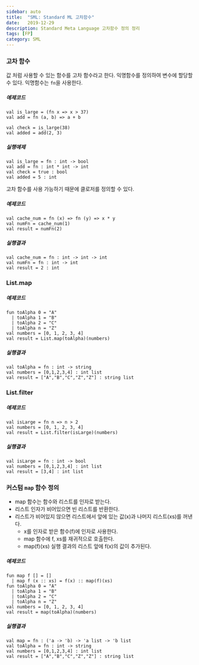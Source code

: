 ```yaml
---
sidebar: auto
title:  "SML: Standard ML 고차함수"
date:   2019-12-29
description: Standard Meta Language 고차함수 정의 정리
tags: [FP]
category: SML
---
```

### 고차 함수
값 처럼 사용할 수 있는 함수를 고차 함수라고 한다. 익명함수를 정의하여 변수에 할당할 수 있다. 익명함수는 `fn`을 사용한다.

##### 예제코드
```
val is_large = (fn x => x > 37)
val add = fn (a, b) => a + b

val check = is_large(38)
val added = add(2, 3)
```

##### 실행예제
```
val is_large = fn : int -> bool
val add = fn : int * int -> int
val check = true : bool
val added = 5 : int
```

고차 함수를 사용 가능하기 때문에 클로저를 정의할 수 있다.

##### 예제코드
```
val cache_num = fn (x) => fn (y) => x * y
val numFn = cache_num(1)
val result = numFn(2)
```

##### 실행결과
```
val cache_num = fn : int -> int -> int
val numFn = fn : int -> int
val result = 2 : int
```

### List.map
##### 예제코드
```
fun toAlpha 0 = "A"
  | toAlpha 1 = "B"
  | toAlpha 2 = "C"
  | toAlpha n = "Z"
val numbers = [0, 1, 2, 3, 4]
val result = List.map(toAlpha)(numbers)
```

##### 실행결과
```
val toAlpha = fn : int -> string
val numbers = [0,1,2,3,4] : int list
val result = ["A","B","C","Z","Z"] : string list
```

### List.filter
##### 예제코드
```
val isLarge = fn n => n > 2
val numbers = [0, 1, 2, 3, 4]
val result = List.filter(isLarge)(numbers)
```

##### 실행결과
```
val isLarge = fn : int -> bool
val numbers = [0,1,2,3,4] : int list
val result = [3,4] : int list
```

### 커스텀 `map` 함수 정의
- map 함수는 함수와 리스트를 인자로 받는다.
- 리스트 인자가 비어있으면 빈 리스트를 반환한다.
- 리스트가 비어있지 않으면 리스트에서 앞에 있는 값(x)과 나머지 리스트(xs)를 꺼낸다.
  - x를 인자로 받은 함수(f)에 인자로 사용한다.
  - map 함수에 f, xs를 재귀적으로 호출한다.
   - map(f)(xs) 실행 결과의 리스트 앞에 f(x)의 값이 추가된다.

##### 예제코드
```
fun map f [] = []
  | map f (x :: xs) = f(x) :: map(f)(xs)
fun toAlpha 0 = "A"
  | toAlpha 1 = "B"
  | toAlpha 2 = "C"
  | toAlpha n = "Z"
val numbers = [0, 1, 2, 3, 4]
val result = map(toAlpha)(numbers)
```

##### 실행결과
```
val map = fn : ('a -> 'b) -> 'a list -> 'b list
val toAlpha = fn : int -> string
val numbers = [0,1,2,3,4] : int list
val result = ["A","B","C","Z","Z"] : string list
```
